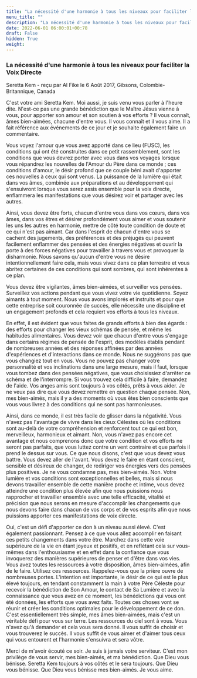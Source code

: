 ```yaml
---
title: "La nécessité d'une harmonie à tous les niveaux pour faciliter la Voix Directe"
menu_title: ""
description: "La nécessité d'une harmonie à tous les niveaux pour faciliter la Voix Directe"
date: 2022-06-01 06:00:01+00:78
draft: False
hidden: True
weight:
---
```

### La nécessité d'une harmonie à tous les niveaux pour faciliter la Voix Directe

Seretta Kem - reçu par Al Fike le 6 Août 2017, Gibsons, Colombie-Britannique, Canada

C'est votre ami Seretta Kem. Moi aussi, je suis venu vous parler à l'heure dite. N'est-ce pas une grande bénédiction que le Maître Jésus vienne à vous, pour apporter son amour et son soutien à vos efforts ? Il vous connaît, âmes bien-aimées, chacune d'entre vous. Il vous connaît et il vous aime. Il a fait référence aux événements de ce jour et je souhaite également faire un commentaire.

Vous voyez l'amour que vous avez apporté dans ce lieu (FUSC), les conditions qui ont été construites dans ce petit rassemblement, sont les conditions que vous devrez porter avec vous dans vos voyages lorsque vous répandrez les nouvelles de l'Amour du Père dans ce monde ; ces conditions d'amour, le désir profond que ce couple béni avait d'apporter ces nouvelles à ceux qui sont venus. La puissance de la lumière qui était dans vos âmes, combinée aux préparations et au développement qui s'ensuivront lorsque vous serez assis ensemble pour la voix directe, enflammera les manifestations que vous désirez voir et partager avec les autres.

Ainsi, vous devez être forts, chacun d'entre vous dans vos cœurs, dans vos âmes, dans vos êtres et désirer profondément vous aimer et vous soutenir les uns les autres en harmonie, mettre de côté toute condition de doute et ce qui n'est pas aimant. Car dans l'esprit de chacun d'entre vous se cachent des jugements, des préférences et des préjugés qui peuvent facilement enflammer des pensées et des énergies négatives et ouvrir la porte à des forces négatives pour travailler à travers vous et provoquer la disharmonie. Nous savons qu'aucun d'entre vous ne désire intentionnellement faire cela, mais vous vivez dans ce plan terrestre et vous abritez certaines de ces conditions qui sont sombres, qui sont inhérentes à ce plan.

Vous devez être vigilantes, âmes bien-aimées, et surveiller vos pensées. Surveillez vos actions pendant que vous vivez votre vie quotidienne. Soyez aimants à tout moment. Nous vous avons implorés et instruits et pour que cette entreprise soit couronnée de succès, elle nécessite une discipline et un engagement profonds et cela requiert vos efforts à tous les niveaux.

En effet, il est évident que vous faites de grands efforts à bien des égards : des efforts pour changer les vieux schémas de pensée, et même les habitudes alimentaires. Vous devez voir que chacun d'entre vous s'engage dans certains régimes de pensée de l'esprit, des modèles établis pendant de nombreuses années et des réponses affinées par des années d'expériences et d'interactions dans ce monde. Nous ne suggérons pas que vous changiez tout en vous. Vous ne pouvez pas changer votre personnalité et vos inclinations dans une large mesure, mais il faut, lorsque vous tombez dans des pensées négatives, que vous choisissiez d'arrêter ce schéma et de l'interrompre. Si vous trouvez cela difficile à faire, demandez de l'aide. Vos anges amis sont toujours à vos côtés, prêts à vous aider. Je ne veux pas dire que vous devez remettre en question chaque pensée. Non, mes bien-aimés, mais il y a des moments où vous êtes bien conscients que vous vous livrez à des conditions qui ne sont pas harmonieuses.

Ainsi, dans ce monde, il est très facile de glisser dans la négativité. Vous n'avez pas l'avantage de vivre dans les cieux Célestes où les conditions sont au-delà de votre compréhension et renforcent tout ce qui est bon, merveilleux, harmonieux et aimant. Non, vous n'avez pas encore cet avantage et nous comprenons donc que votre condition et vos efforts ne seront pas parfaits, que vous luttez contre un vent contraire et que parfois il prend le dessus sur vous. Ce que nous disons, c'est que vous devez vous battre. Vous devez aller de l'avant. Vous devez le faire en étant conscient, sensible et désireux de changer, de rediriger vos énergies vers des pensées plus positives. Je ne vous condamne pas, mes bien-aimés. Non. Votre lumière et vos conditions sont exceptionnelles et belles, mais si nous devons travailler ensemble de cette manière proche et intime, vous devez atteindre une condition plus élevée afin que nous puissions nous rapprocher et travailler ensemble avec une telle efficacité, vitalité et précision que nous serons en mesure d'accomplir les changements que nous devons faire dans chacun de vos corps et de vos esprits afin que nous puissions apporter ces manifestations de voix directe.

Oui, c'est un défi d'apporter ce don à un niveau aussi élevé. C'est également passionnant. Pensez à ce que vous allez accomplir en faisant ces petits changements dans votre être. Marchez dans cette voie supérieure de la vie en étant joyeux et positifs, et en reflétant cela sur vous-mêmes dans l'enthousiasme et en effet dans la confiance que vous invoquerez des manières supérieures de penser et d'être dans vos vies. Vous avez toutes les ressources à votre disposition, âmes bien-aimées, afin de le faire. Utilisez ces ressources. Rappelez-vous que la prière ouvre de nombreuses portes. L'intention est importante, le désir de ce qui est le plus élevé toujours, en tendant constamment la main à votre Père Céleste pour recevoir la bénédiction de Son Amour, le contact de Sa Lumière et avec la connaissance que vous avez en ce moment, les bénédictions qui vous ont été données, les efforts que vous avez faits. Toutes ces choses vont se réunir et créer les conditions optimales pour le développement de ce don. C'est essentiellement très simple, mes âmes bien-aimées, mais c'est un véritable défi pour vous sur terre. Les ressources du ciel sont à vous. Vous n'avez qu'à demander et cela vous sera donné. Il vous suffit de choisir et vous trouverez le succès. Il vous suffit de vous aimer et d'aimer tous ceux qui vous entourent et l'harmonie s'ensuivra et sera vôtre.

Merci de m'avoir écouté ce soir. Je suis à jamais votre serviteur. C'est mon privilège de vous servir, mes bien-aimés, et ma bénédiction. Que Dieu vous bénisse. Seretta Kem toujours à vos côtés et le sera toujours. Que Dieu vous bénisse. Que Dieu vous bénisse mes bien-aimés. Je vous aime.
